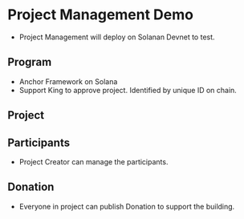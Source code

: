 # Project Management Demo

* Project Management will deploy on Solanan Devnet to test.

## Program

* Anchor Framework on Solana
* Support King to approve project. Identified by unique ID on chain.

## Project

## Participants

* Project Creator can manage the participants.

## Donation

* Everyone in project can publish Donation to support the building.